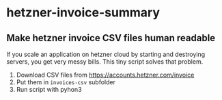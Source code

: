 # hetzner-invoice-summary  

## Make hetzner invoice CSV files human readable

If you scale an application on hetzner cloud by starting and destroying servers, you get very messy bills. This tiny script solves that problem.

1. Download CSV files from https://accounts.hetzner.com/invoice
2. Put them in `invoices-csv` subfolder
3. Run script with pyhon3
